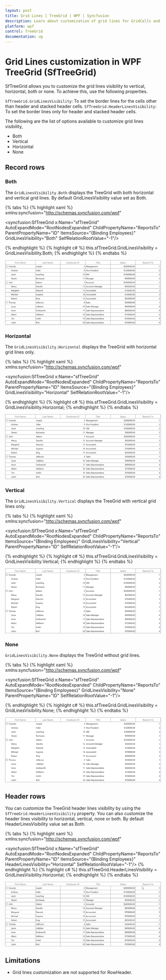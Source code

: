 ```yaml
---
layout: post
title: Grid Lines | TreeGrid | WPF | Syncfusion
description: Learn about customization of grid lines for GridCells and HeaderCells in Syncfusion WPF TreeGrid (SfTreeGrid) control and more details.
platform: wpf
control: TreeGrid
documentation: ug
---
```


# Grid Lines customization in WPF TreeGrid (SfTreeGrid)

SfTreeGrid allows you to customize the grid lines visibility to vertical, horizontal, both or none. To achieve this, use the following properties.

`SfTreeGrid.GridLinesVisibility`: To set the border lines for the cells other than header and stacked header cells.
`SfTreeGrid.HeaderLinesVisibility`: To set the border lines only for header and stacked header cells.

The following are the list of options available to customize grid lines visibility,

* Both
* Vertical
* Horizontal
* None

## Record rows

### Both

The `GridLinesVisibility.Both` displays the TreeGrid with both horizontal and vertical grid lines. By default GridLinesVisibility value set as Both.

{% tabs %}
{% highlight xaml %}
xmlns:syncfusion="http://schemas.syncfusion.com/wpf"

<syncfusion:SfTreeGrid x:Name="sfTreeGrid"
                       AutoExpandMode="RootNodesExpanded"
                       ChildPropertyName="ReportsTo"                       
                       ParentPropertyName="ID"
                       ItemsSource="{Binding Employees}"
                       GridLinesVisibility="Both"
                       SelfRelationRootValue="-1"/>

{% endhighlight %}
{% highlight c# %}
this.sfTreeGrid.GridLinesVisibility = GridLinesVisibility.Both;
{% endhighlight %}
{% endtabs %}

![GridLinesVisibility in WPF TreeGrid](GridLines_images/GridLines_image1.png)

### Horizontal

The `GridLinesVisibility.Horizontal` displays the TreeGrid with horizontal grid lines only.

{% tabs %}
{% highlight xaml %}
xmlns:syncfusion="http://schemas.syncfusion.com/wpf"

<syncfusion:SfTreeGrid x:Name="sfTreeGrid"
                       AutoExpandMode="RootNodesExpanded"
                       ChildPropertyName="ReportsTo"
                       ParentPropertyName="ID"
                       ItemsSource="{Binding Employees}"
                       GridLinesVisibility="Horizontal"
                       SelfRelationRootValue="-1"/>

{% endhighlight %}
{% highlight c# %}
this.sfTreeGrid.GridLinesVisibility = GridLinesVisibility.Horizontal;
{% endhighlight %}
{% endtabs %}

![Horizontal GridLinesVisibility in WPF TreeGrid](GridLines_images/GridLines_image2.png)

### Vertical

The `GridLinesVisibility.Vertical` displays the TreeGrid with vertical grid lines only.

{% tabs %}
{% highlight xaml %}
xmlns:syncfusion="http://schemas.syncfusion.com/wpf"

<syncfusion:SfTreeGrid x:Name="sfTreeGrid"
                       AutoExpandMode="RootNodesExpanded"
                       ChildPropertyName="ReportsTo"
                       ItemsSource="{Binding Employees}"
                       GridLinesVisibility="Vertical"
                       ParentPropertyName="ID"
                       SelfRelationRootValue="-1"/>

{% endhighlight %}
{% highlight c# %}
this.sfTreeGrid.GridLinesVisibility = GridLinesVisibility.Vertical;
{% endhighlight %}
{% endtabs %}

![Vertical GridLinesVisibility in WPF TreeGrid](GridLines_images/GridLines_image3.png)

### None
`GridLinesVisibility.None` displays the TreeGrid without grid lines.

{% tabs %}
{% highlight xaml %}
xmlns:syncfusion="http://schemas.syncfusion.com/wpf"

<syncfusion:SfTreeGrid x:Name="sfTreeGrid"
                       AutoExpandMode="RootNodesExpanded"
                       ChildPropertyName="ReportsTo"
                       ItemsSource="{Binding Employees}"
                       GridLinesVisibility="None"
                       ParentPropertyName="ID"
                       SelfRelationRootValue="-1"/>

{% endhighlight %}
{% highlight c# %}
this.sfTreeGrid.GridLinesVisibility = GridLinesVisibility.None;
{% endhighlight %}
{% endtabs %}

![None GridLinesVisibility in WPF TreeGrid](GridLines_images/GridLines_image4.png)

## Header rows

You can customize the TreeGrid header lines visibility by using the `SfTreeGrid.HeaderLinesVisibility` property. You can also customize the header lines visibility to horizontal, vertical, none or both. By default HeaderLinesVisibility value set as Both.

{% tabs %}
{% highlight xaml %}
xmlns:syncfusion="http://schemas.syncfusion.com/wpf"

<syncfusion:SfTreeGrid x:Name="sfTreeGrid"
                       AutoExpandMode="RootNodesExpanded"
                       ChildPropertyName="ReportsTo"
                       ParentPropertyName="ID"
                       ItemsSource="{Binding Employees}"
                       HeaderLinesVisibility="Horizontal"
                       SelfRelationRootValue="-1"/>
{% endhighlight %}
{% highlight c# %}
this.sfTreeGrid.HeaderLinesVisibility = GridLinesVisibility.Horizontal;
{% endhighlight %}
{% endtabs %}

![Horizontal HeaderLinesVisibility in WPF TreeGrid](GridLines_images/GridLines_image5.png)

## Limitations

* Grid lines customization are not supported for RowHeader.